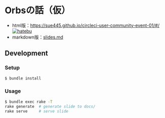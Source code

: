 # Orbsの話（仮）

* html版：https://sue445.github.io/circleci-user-community-event-01/#/ [![hatebu](http://b.hatena.ne.jp/entry/image/https://sue445.github.io/circleci-user-community-event-01/%23/)](http://b.hatena.ne.jp/entry/https://sue445.github.io/circleci-user-community-event-01/%23/)
* markdown版：[slides.md](slides.md)

## Development
### Setup
```bash
$ bundle install
```

### Usage
```bash
$ bundle exec rake -T
rake generate  # generate slide to docs/
rake serve     # serve slide
```
